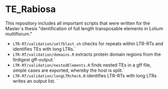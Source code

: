 # TE_Rabiosa

This repository includes all important scripts that were written for the Master`s thesis "dentification of full length transposable elements in Lolium multiflorum."

- `LTR-RT/validation/selfblast.sh` checks for repeats within LTR-RTs and identifies TEs with long LTRs.`
- `LTR-RT/validation/domains.R` extracts protein domain regions from the ltrdigest gff-output.`
- `LTR-RT/validation/nestedElements.R` finds nested TEs in a gff file, simple cases are exported, whereby the host is split.`
- `LTR-RT/validation/longLTRcheck.R` identifies LTR-RTs with long LTRs writes an output list. `
